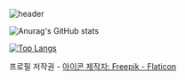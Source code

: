 ![header](https://capsule-render.vercel.app/api?type=soft&color=FFC0CB&height=100&text=SJ&fontSize=90&animation=fadeIn&fontAlignY=50&fontAlign=80)

![Anurag's GitHub stats](https://github-readme-stats.vercel.app/api?username=sangjung0&show_icons=true&theme=tokyonight)

[![Top Langs](https://github-readme-stats.vercel.app/api/top-langs/?username=anuraghazra&size_weight=0.5&count_weight=0.5&layout=donut&theme=tokyonight)](https://github.com/anuraghazra/github-readme-stats)

프로필 저작권 - <a href="https://www.flaticon.com/kr/free-icons/" title=" 아이콘"> 아이콘  제작자: Freepik - Flaticon</a>

